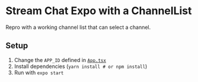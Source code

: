 # Stream Chat Expo with a ChannelList

Repro with a working channel list that can select a channel.

## Setup

1. Change the `APP_ID` defined in [`App.tsx`](./App.tsx)
2. Install dependencies (`yarn install # or npm install`)
3. Run with `expo start`
